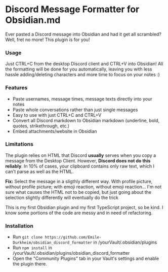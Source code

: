 # Discord Message Formatter for Obsidian.md
Ever pasted a Discord message into Obsidian and had it get all scrambled? Well, fret no more! This plugin is for you!

### Usage
Just CTRL+C from the desktop Discord client and CTRL+V into Obsidian! All the formatting will be done for you automatically, leaving you with less hassle adding/deleting characters and more time to focus on your notes :)

### Features
- Paste usernames, message times, message texts directly into your notes
- Paste whole conversations rather than just single messages
- Easy to use with just CTRL+C and CTRL+V
- Convert all Discord markdown to Obsidian markdown (underline, bold, quotes, strikethrough, etc.)
- Embed attachments/website in Obsidian

### Limitations
The plugin relies on HTML that Discord **usually** serves when you copy a message from the Desktop Client. However, **Discord does not do this reliably**. In 10% of cases, your clipboard contains only raw text, which I can't parse as well as the HTML.

**Fix:** Select the message in a sligthly different way. With profile picture, without profile picture; with emoji reaction, without emoji reaction... I'm not sure what causes the HTML not to be copied, but just going about the selection slightly differently will eventually do the trick

This is my first Obsidian plugin and my first TypeScript project, so be kind. I know some portions of the code are messy and in need of refactoring.

### Installation

- Run `git clone https://github.com/Emile-Durkheim/obsidian_discord_formatter` in /yourVault/.obsidian/plugins
- Run `npm install` in /yourVault/.obsidian/plugins/obsidian_discord_formatter
- Open the "Community Plugins" tab in your Vault's settings and enable the plugin there.
